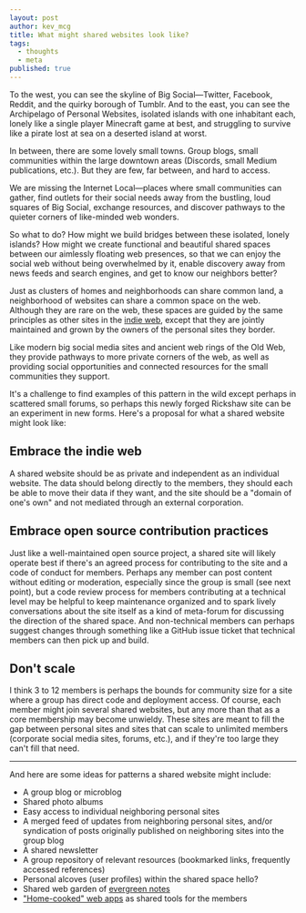 ```yaml
---
layout: post
author: kev_mcg
title: What might shared websites look like?
tags:
  - thoughts
  - meta
published: true
---
```


To the west, you can see the skyline of Big Social—Twitter, Facebook, Reddit, and the quirky borough of Tumblr. And to the east, you can see the Archipelago of Personal Websites, isolated islands with one inhabitant each, lonely like a single player Minecraft game at best, and struggling to survive like a pirate lost at sea on a deserted island at worst.

In between, there are some lovely small towns. Group blogs, small communities within the large downtown areas (Discords, small Medium publications, etc.). But they are few, far between, and hard to access.

We are missing the Internet Local—places where small communities can gather, find outlets for their social needs away from the bustling, loud squares of Big Social, exchange resources, and discover pathways to the quieter corners of like-minded web wonders.

So what to do? How might we build bridges between these isolated, lonely islands? How might we create functional and beautiful shared spaces between our aimlessly floating web presences, so that we can enjoy the social web without being overwhelmed by it, enable discovery away from news feeds and search engines, and get to know our neighbors better?

Just as clusters of homes and neighborhoods can share common land, a neighborhood of websites can share a common space on the web. Although they are rare on the web, these spaces are guided by the same principles as other sites in the [indie web](https://indieweb.org/), except that they are jointly maintained and grown by the owners of the personal sites they border.

Like modern big social media sites and ancient web rings of the Old Web, they provide pathways to more private corners of the web, as well as providing social opportunities and connected resources for the small communities they support.

It's a challenge to find examples of this pattern in the wild except perhaps in scattered small forums, so perhaps this newly forged Rickshaw site can be an experiment in new forms. Here's a proposal for what a shared website might look like:

## Embrace the indie web

A shared website should be as private and independent as an individual website. The data should belong directly to the members, they should each be able to move their data if they want, and the site should be a "domain of one's own" and not mediated through an external corporation.

## Embrace open source contribution practices

Just like a well-maintained open source project, a shared site will likely operate best if there's an agreed process for contributing to the site and a code of conduct for members. Perhaps any member can post content without editing or moderation, especially since the group is small (see next point), but a code review process for members contributing at a technical level may be helpful to keep maintenance organized and to spark lively conversations about the site itself as a kind of meta-forum for discussing the direction of the shared space. And non-technical members can perhaps suggest changes through something like a GitHub issue ticket that technical members can then pick up and build.

## Don't scale

I think 3 to 12 members is perhaps the bounds for community size for a site where a group has direct code and deployment access. Of course, each member might join several shared websites, but any more than that as a core membership may become unwieldy. These sites are meant to fill the gap between personal sites and sites that can scale to unlimited members (corporate social media sites, forums, etc.), and if they're too large they can't fill that need.

---

And here are some ideas for patterns a shared website might include:

- A group blog or microblog
- Shared photo albums
- Easy access to individual neighboring personal sites
- A merged feed of updates from neighboring personal sites, and/or syndication of posts originally published on neighboring sites into the group blog
- A shared newsletter
- A group repository of relevant resources (bookmarked links, frequently accessed references)
- Personal alcoves (user profiles) within the shared space hello?
- Shared web garden of [evergreen notes](https://notes.andymatuschak.org/Evergreen_notes)
- ["Home-cooked" web apps](https://www.robinsloan.com/notes/home-cooked-app/) as shared tools for the members
